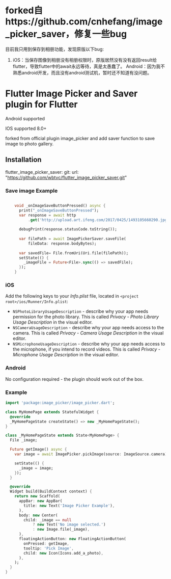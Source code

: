 # forked自https://github.com/cnhefang/image_picker_saver，修复一些bug
目前我只用到保存到相册功能，发现原版以下bug:
1. iOS：当保存图像到相册没有相册权限时，原版居然没有没有返回result给flutter，导致flutter中的await永远等待，真是太愚蠢了。
Android：因为我不熟悉android开发，而且没有android测试机，暂时还不知道有没问题。


# Flutter Image Picker and Saver plugin for Flutter

  Android supported

  IOS supported 8.0+

forked from official plugin image_picker and add saver function to save image to photo gallery.

## Installation
  flutter_image_picker_saver:
    git: 
      url: "https://github.com/wbtvc/flutter_image_picker_saver.git"

### Save image Example
``` dart

    void _onImageSaveButtonPressed() async {
      print("_onImageSaveButtonPressed");
      var response = await http
          .get('http://upload.art.ifeng.com/2017/0425/1493105660290.jpg');
  
      debugPrint(response.statusCode.toString());
  
      var filePath = await ImagePickerSaver.saveFile(
          fileData: response.bodyBytes);
  
      var savedFile= File.fromUri(Uri.file(filePath));
      setState(() {
        _imageFile = Future<File>.sync(() => savedFile);
      });
    }

```

### iOS

Add the following keys to your _Info.plist_ file, located in `<project root>/ios/Runner/Info.plist`:

* `NSPhotoLibraryUsageDescription` - describe why your app needs permission for the photo library. This is called _Privacy - Photo Library Usage Description_ in the visual editor.
* `NSCameraUsageDescription` - describe why your app needs access to the camera. This is called _Privacy - Camera Usage Description_ in the visual editor.
* `NSMicrophoneUsageDescription` - describe why your app needs access to the microphone, if you intend to record videos. This is called _Privacy - Microphone Usage Description_ in the visual editor.

### Android

No configuration required - the plugin should work out of the box.

### Example

``` dart
import 'package:image_picker/image_picker.dart';

class MyHomePage extends StatefulWidget {
  @override
  _MyHomePageState createState() => new _MyHomePageState();
}

class _MyHomePageState extends State<MyHomePage> {
  File _image;

  Future getImage() async {
    var image = await ImagePicker.pickImage(source: ImageSource.camera);

    setState(() {
      _image = image;
    });
  }

  @override
  Widget build(BuildContext context) {
    return new Scaffold(
      appBar: new AppBar(
        title: new Text('Image Picker Example'),
      ),
      body: new Center(
        child: _image == null
            ? new Text('No image selected.')
            : new Image.file(_image),
      ),
      floatingActionButton: new FloatingActionButton(
        onPressed: getImage,
        tooltip: 'Pick Image',
        child: new Icon(Icons.add_a_photo),
      ),
    );
  }
}
```
